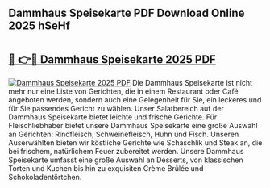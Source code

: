 ## Dammhaus Speisekarte PDF Download Online 2025 hSeHf

# <h2><a href="http://gc7zp6w.nevu.top/?p=Dammhaus+Speisekarte">🔗 👉🔴 Dammhaus Speisekarte 2025 PDF</a></h2>

[![Dammhaus Speisekarte 2025 PDF](https://i.imgur.com/dBaPXMq.png)](http://gc7zp6w.nevu.top/?p=Dammhaus+Speisekarte)
Die Dammhaus Speisekarte ist nicht mehr nur eine Liste von Gerichten, die in einem Restaurant oder Café angeboten werden, sondern auch eine Gelegenheit für Sie, ein leckeres und für Sie passendes Gericht zu wählen. Unser Salatbereich auf der Dammhaus Speisekarte bietet leichte und frische Gerichte. Für Fleischliebhaber bietet unsere Dammhaus Speisekarte eine große Auswahl an Gerichten: Rindfleisch, Schweinefleisch, Huhn und Fisch. Unseren Auserwählten bieten wir köstliche Gerichte wie Schaschlik und Steak an, die bei frischem, natürlichem Feuer zubereitet werden. Unsere Dammhaus Speisekarte umfasst eine große Auswahl an Desserts, von klassischen Torten und Kuchen bis hin zu exquisiten Crème Brûlée und Schokoladentörtchen.
